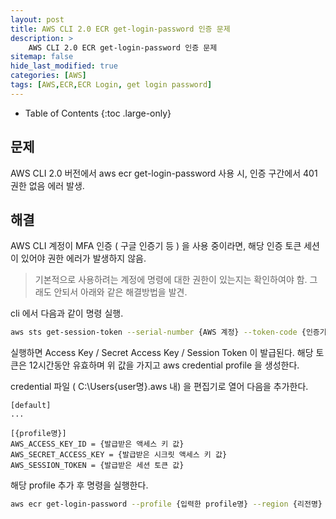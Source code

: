 ```yaml
---
layout: post
title: AWS CLI 2.0 ECR get-login-password 인증 문제
description: >
    AWS CLI 2.0 ECR get-login-password 인증 문제
sitemap: false
hide_last_modified: true
categories: [AWS]
tags: [AWS,ECR,ECR Login, get login password]
---
```


- Table of Contents
{:toc .large-only}

## 문제
AWS CLI 2.0 버전에서 aws ecr get-login-password 사용 시, 인증 구간에서 401 권한 없음 에러 발생.

## 해결
AWS CLI 계정이 MFA 인증 ( 구글 인증기 등 ) 을 사용 중이라면, 해당 인증 토큰 세션이 있어야 권한 에러가 발생하지 않음.


> 기본적으로 사용하려는 계정에 명령에 대한 권한이 있는지는 확인하여야 함. 그래도 안되서 아래와 같은 해결방법을 발견.

cli 에서 다음과 같이 명령 실행.
```bash
aws sts get-session-token --serial-number {AWS 계정} --token-code {인증기 발급 코드}
```
실행하면 Access Key / Secret Access Key / Session Token 이 발급된다.
해당 토큰은 12시간동안 유효하며 위 값을 가지고 aws credential profile 을 생성한다.

credential 파일 ( C:\Users\{user명}\.aws 내) 을 편집기로 열어 다음을 추가한다.
```credential
[default]
...

[{profile명}]
AWS_ACCESS_KEY_ID = {발급받은 액세스 키 값}
AWS_SECRET_ACCESS_KEY = {발급받은 시크릿 액세스 키 값}
AWS_SESSION_TOKEN = {발급받은 세션 토큰 값}
```
해당 profile 추가 후 명령을 실행한다.

```bash
aws ecr get-login-password --profile {입력한 profile명} --region {리전명} | docker login --username {AWS계정} --password-stdin {AWS패스워드}
```